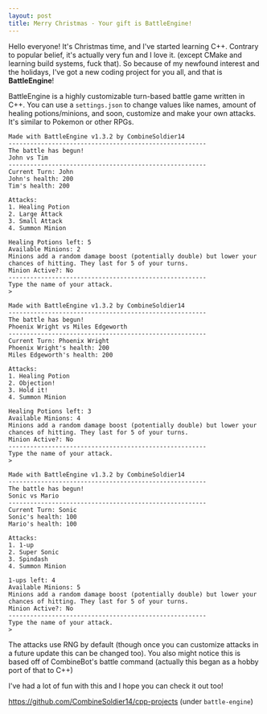 ```yaml
---
layout: post
title: Merry Christmas - Your gift is BattleEngine!
---
```


Hello everyone! It's Christmas time, and I've started learning C++. Contrary to popular belief, it's actually very fun and I love it. (except CMake and learning build systems, fuck that). So because of my newfound interest and the holidays, I've got a new coding project for you all, and that is **BattleEngine**!

BattleEngine is a highly customizable turn-based battle game written in C++. You can use a `settings.json` to change values like names, amount of healing potions/minions, and soon, customize and make your own attacks. It's similar to Pokemon or other RPGs.

```
Made with BattleEngine v1.3.2 by CombineSoldier14
-------------------------------------------------------
The battle has begun!
John vs Tim
-------------------------------------------------------
Current Turn: John
John's health: 200
Tim's health: 200

Attacks:
1. Healing Potion
2. Large Attack
3. Small Attack
4. Summon Minion

Healing Potions left: 5
Available Minions: 2
Minions add a random damage boost (potentially double) but lower your chances of hitting. They last for 5 of your turns.
Minion Active?: No
-------------------------------------------------------
Type the name of your attack.
> 
```

```
Made with BattleEngine v1.3.2 by CombineSoldier14
-------------------------------------------------------
The battle has begun!
Phoenix Wright vs Miles Edgeworth
-------------------------------------------------------
Current Turn: Phoenix Wright
Phoenix Wright's health: 200
Miles Edgeworth's health: 200

Attacks:
1. Healing Potion
2. Objection!
3. Hold it!
4. Summon Minion

Healing Potions left: 3
Available Minions: 4
Minions add a random damage boost (potentially double) but lower your chances of hitting. They last for 5 of your turns.
Minion Active?: No
-------------------------------------------------------
Type the name of your attack.
> 
```

```
Made with BattleEngine v1.3.2 by CombineSoldier14
-------------------------------------------------------
The battle has begun!
Sonic vs Mario
-------------------------------------------------------
Current Turn: Sonic
Sonic's health: 100
Mario's health: 100

Attacks:
1. 1-up
2. Super Sonic
3. Spindash
4. Summon Minion

1-ups left: 4
Available Minions: 5
Minions add a random damage boost (potentially double) but lower your chances of hitting. They last for 5 of your turns.
Minion Active?: No
-------------------------------------------------------
Type the name of your attack.
>
```

The attacks use RNG by default (though once you can customize attacks in a future update this can be changed too). You also might notice this is based off of CombineBot's battle command (actually this began as a hobby port of that to C++)

I've had a lot of fun with this and I hope you can check it out too!

https://github.com/CombineSoldier14/cpp-projects
(under `battle-engine`)
